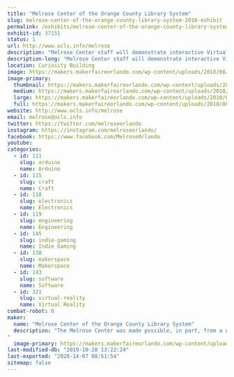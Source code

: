 ```yaml
---
title: "Melrose Center of the Orange County Library System"
slug: melrose-center-of-the-orange-county-library-system-2018-exhibit
permalink: /exhibits/melrose-center-of-the-orange-county-library-system-2018-exhibit/
exhibit-id: 37151
status: 1
url: http://www.ocls.info/melrose
description: "Melrose Center staff will demonstrate interactive Virtual Reality and Fab Lab experiences for visitors to our 2019 exhibit.  Learn about the classes and resources available at the Melrose Center, including Audio, Photo and Video studios, sound booths and editing bays, driving and flight simulators and more."
description-long: "Melrose Center staff will demonstrate interactive Virtual Reality and Fab Lab experiences for visitors to our 2019 exhibit.  Learn about the classes and resources available at the Melrose Center, including Audio, Photo and Video studios, sound booths and editing bays, driving and flight simulators and more."
location: Curiosity Building
image: https://makers.makerfaireorlando.com/wp-content/uploads/2018/08/melrose_logo.jpg
image-primary:
  thumbnail: https://makers.makerfaireorlando.com/wp-content/uploads/2018/08/melrose_logo-150x150.jpg
  medium: https://makers.makerfaireorlando.com/wp-content/uploads/2018/08/melrose_logo-300x112.jpg
  large: https://makers.makerfaireorlando.com/wp-content/uploads/2018/08/melrose_logo.jpg
  full: https://makers.makerfaireorlando.com/wp-content/uploads/2018/08/melrose_logo.jpg
website: http://www.ocls.info/melrose
email: melrose@ocls.info
twitter: https://twitter.com/melroseorlando
instagram: https://instagram.com/melroseorlando/
facebook: https://www.facebook.com/MelroseOrlando
youtube: 
categories:
  - id: 111
    slug: arduino
    name: Arduino
  - id: 115
    slug: craft
    name: Craft
  - id: 118
    slug: electronics
    name: Electronics
  - id: 119
    slug: engineering
    name: Engineering
  - id: 145
    slug: indie-gaming
    name: Indie Gaming
  - id: 130
    slug: makerspace
    name: Makerspace
  - id: 143
    slug: software
    name: Software
  - id: 321
    slug: virtual-reality
    name: Virtual Reality
combat-robot: 0
maker:
  name: "Melrose Center of the Orange County Library System"
  description: "The Melrose Center was made possible, in part, from a generous gift from the Kendrick B. Melrose Family Foundation. It is a 26,000 square-foot technology facility where we serve the community by providing hands-on learning experiences and resources to allows users to pursue creative projects. The Melrose Center houses Studios for Photography, Video and Audio. It is also home to a Fab Lab and Sim/VR Lab. The curricula is made up of over 200 unique classes, including Equipment Training classes for the Studios, software training, basic electronics and more. Classes are taught by instructors with experience in their respective fields. 
"
  image-primary: https://makers.makerfaireorlando.com/wp-content/uploads/2015/06/melrose-logo.jpg
last-modified-db: "2019-10-28 13:22:24"
last-exported: "2020-14-07 08:51:54"
sitemap: false
---
```

